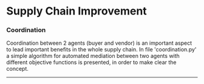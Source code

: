 # Supply Chain Improvement

### Coordination
Coordination between 2 agents (buyer and vendor) is an important aspect to lead important benefits in the whole supply chain.
In file 'coordination.py' a simple algorithm for automated mediation between two agents with different objective functions is
presented, in order to make clear the concept.

-----------------------------------------------------------------------------------------------------------------------------
